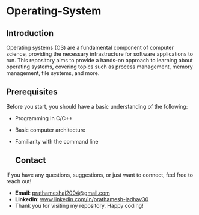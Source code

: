 # Operating-System
## Introduction

Operating systems (OS) are a fundamental component of computer science, providing the necessary infrastructure for software applications to run. This repository aims to provide a hands-on approach to learning about operating systems, covering topics such as process management, memory management, file systems, and more.

## Prerequisites

Before you start, you should have a basic understanding of the following:

- Programming in C/C++
- Basic computer architecture
- Familiarity with the command line

  ## Contact

If you have any questions, suggestions, or just want to connect, feel free to reach out!

- **Email**: prathameshaj2004@gmail.com
- **LinkedIn**: www.linkedin.com/in/prathamesh-jadhav30
- Thank you for visiting my repository. Happy coding!

